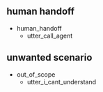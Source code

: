 ## human handoff
* human_handoff
    - utter_call_agent

## unwanted scenario
* out_of_scope
    - utter_i_cant_understand

